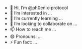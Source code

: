- 👋 Hi, I’m @ph0enix-protocol
- 👀 I’m interested in ...
- 🌱 I’m currently learning ...
- 💞️ I’m looking to collaborate on ...
- 📫 How to reach me ...
- 😄 Pronouns: ...
- ⚡ Fun fact: ...

<!---
ph0enix-protocol/ph0enix-protocol is a ✨ special ✨ repository because its `README.md` (this file) appears on your GitHub profile.
You can click the Preview link to take a look at your changes.
--->
